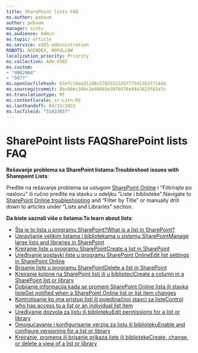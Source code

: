 ```yaml
---
title: SharePoint lists FAQ
ms.author: pebaum
author: pebaum
manager: scotv
ms.audience: Admin
ms.topic: article
ms.service: o365-administration
ROBOTS: NOINDEX, NOFOLLOW
localization_priority: Priority
ms.collection: Adm_O365
ms.custom:
- "9002964"
- "5677"
ms.openlocfilehash: 67efc19aa311d8c57825521d57775913b37714da
ms.sourcegitcommit: 8bc60ec34bc1e40685e3976576e04a2623f63a7c
ms.translationtype: MT
ms.contentlocale: sr-Latn-RS
ms.lasthandoff: 04/15/2021
ms.locfileid: "51823657"
---
```

# <a name="sharepoint-lists-faq"></a><span data-ttu-id="e5794-102">SharePoint lists FAQ</span><span class="sxs-lookup"><span data-stu-id="e5794-102">SharePoint lists FAQ</span></span>

<span data-ttu-id="e5794-103">**Rešavanje problema sa SharePoint listama:**</span><span class="sxs-lookup"><span data-stu-id="e5794-103">**Troubleshoot issues with Sharepoint Lists**:</span></span>

<span data-ttu-id="e5794-104">Pređite na rešavanje problema sa uslugom [SharePoint Online](https://docs.microsoft.com/sharepoint/troubleshoot/online) i "Filtrirajte po naslovu" ili ručno pređite na stavku u odeljku "Liste i biblioteke".</span><span class="sxs-lookup"><span data-stu-id="e5794-104">Navigate to [SharePoint Online troubleshooting](https://docs.microsoft.com/sharepoint/troubleshoot/online) and “Filter by Title” or manually drill down to articles under “Lists and Libraries” section.</span></span>

<span data-ttu-id="e5794-105">**Da biste saznali više o listama:**</span><span class="sxs-lookup"><span data-stu-id="e5794-105">**To learn about lists**:</span></span>

- [<span data-ttu-id="e5794-106">Šta je to lista u programu SharePoint?</span><span class="sxs-lookup"><span data-stu-id="e5794-106">What is a list in SharePoint?</span></span>](https://support.office.com/article/what-is-a-list-in-sharepoint-93262a88-20ad-4edc-8410-b6909b2f59a5)
- [<span data-ttu-id="e5794-107">Upravljanje velikim listama i bibliotekama u sistemu SharePoint</span><span class="sxs-lookup"><span data-stu-id="e5794-107">Manage large lists and libraries in SharePoint</span></span>](https://support.office.com/article/manage-large-lists-and-libraries-in-sharepoint-b8588dae-9387-48c2-9248-c24122f07c59)
- [<span data-ttu-id="e5794-108">Kreiranje liste u programu SharePoint</span><span class="sxs-lookup"><span data-stu-id="e5794-108">Create a list in SharePoint</span></span>](https://support.office.com/article/create-a-list-in-sharepoint-0d397414-d95f-41eb-addd-5e6eff41b083)
- [<span data-ttu-id="e5794-109">Uređivanje postavki liste u programu SharePoint Online</span><span class="sxs-lookup"><span data-stu-id="e5794-109">Edit list settings in SharePoint Online</span></span>](https://support.microsoft.com/en-us/office/edit-list-settings-in-sharepoint-online-4d35793b-246e-42a3-990c-563a83795b7f)
- [<span data-ttu-id="e5794-110">Brisanje liste u programu SharePoint</span><span class="sxs-lookup"><span data-stu-id="e5794-110">Delete a list in SharePoint</span></span>](https://support.microsoft.com/en-us/office/delete-a-list-in-sharepoint-2a7bca5b-b8fd-4e5b-8f4b-2ac034f3070d)
- [<span data-ttu-id="e5794-111">Kreiranje kolone na SharePoint listi ili u biblioteci</span><span class="sxs-lookup"><span data-stu-id="e5794-111">Create a column in a SharePoint list or library</span></span>](https://support.microsoft.com/en-us/office/create-a-column-in-a-sharepoint-list-or-library-2b0361ae-1bd3-41a3-8329-269e5f81cfa2)
- [<span data-ttu-id="e5794-112">Dobijanje informacija kada se promeni SharePoint Online lista ili stavka liste</span><span class="sxs-lookup"><span data-stu-id="e5794-112">Get notified when a SharePoint Online list or list item changes</span></span>](https://support.office.com/article/get-notified-of-list-changes-in-sharepoint-85ca9280-f4b1-485a-a49e-a593ffa62e39)
- [<span data-ttu-id="e5794-113">Kontrolisanje ko ima pristup listi ili pojedinačnoj stavci sa liste</span><span class="sxs-lookup"><span data-stu-id="e5794-113">Control who has access to a list or an individual list item</span></span>](https://support.office.com/article/customize-permissions-for-a-sharepoint-list-or-library-02d770f3-59eb-4910-a608-5f84cc297782)
- [<span data-ttu-id="e5794-114">Uređivanje dozvola za listu ili biblioteku</span><span class="sxs-lookup"><span data-stu-id="e5794-114">Edit permissions for a list or library</span></span>](https://support.office.com/article/customize-permissions-for-a-sharepoint-list-or-library-02d770f3-59eb-4910-a608-5f84cc297782)
- [<span data-ttu-id="e5794-115">Omogućavanje i konfigurisanje verzija za listu ili biblioteku</span><span class="sxs-lookup"><span data-stu-id="e5794-115">Enable and configure versioning for a list or library</span></span>](https://support.office.com/article/enable-and-configure-versioning-for-a-list-or-library-1555d642-23ee-446a-990a-bcab618c7a37)
- [<span data-ttu-id="e5794-116">Kreiranje, promena ili brisanje prikaza liste ili biblioteke</span><span class="sxs-lookup"><span data-stu-id="e5794-116">Create, change, or delete a view of a list or library</span></span>](https://support.office.com/article/create-change-or-delete-a-view-of-a-list-or-library-27ae65b8-bc5b-4949-b29b-4ee87144a9c9)
